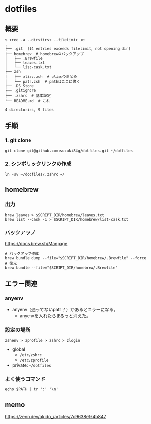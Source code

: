 # dotfiles

## 概要

```console
% tree -a --dirsfirst --filelimit 10
.
├── .git  [14 entries exceeds filelimit, not opening dir]
├── homebrew  # homebrewのバックアップ
│   ├── .Brewfile
│   ├── leaves.txt
│   └── list-cask.txt
├── zsh
│   ├── alias.zsh  # aliasのまとめ
│   └── path.zsh  # pathはここに書く
├── .DS_Store
├── .gitignore
├── .zshrc  # 基本設定
└── README.md  # これ

4 directories, 9 files
```

## 手順

### 1. git clone

```console
git clone git@github.com:suzuki84g/dotfiles.git ~/dotfiles
```

### 2. シンボリックリンクの作成

```console
ln -sv ~/dotfiles/.zshrc ~/
```

## homebrew

### 出力

```console
brew leaves > $SCRIPT_DIR/homebrew/leaves.txt
brew list --cask -1 > $SCRIPT_DIR/homebrew/list-cask.txt
```

### バックアップ

<https://docs.brew.sh/Manpage>

```console
# バックアップ作成
brew bundle dump --file="$SCRIPT_DIR/homebrew/.Brewfile" --force
# 復元
brew bundle --file="$SCRIPT_DIR/homebrew/.Brewfile"
```

## エラー関連

### anyenv

- anyenv（通ってないpath？）があるとエラーになる。
  - anyenvを入れたらまるっと消えた。

### 設定の場所

`zshenv > zprofile > zshrc > zlogin`

- global
  - `/etc/zshrc`
  - `/etc/zprofile`
- private: `~/dotfiles`

### よく使うコマンド

`echo $PATH | tr ':' '\n'`

## memo

https://zenn.dev/akido_/articles/7c9638e164b847